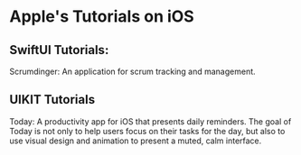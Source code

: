 # Apple's Tutorials on iOS

## SwiftUI Tutorials: 
Scrumdinger: An application for scrum tracking and management.

## UIKIT Tutorials
Today: A productivity app for iOS that presents daily reminders. The goal of Today is not only to help users focus on their tasks for the day, but also to use visual design and animation to present a muted, calm interface.
